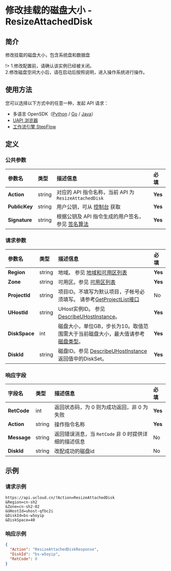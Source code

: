 # 修改挂载的磁盘大小 - ResizeAttachedDisk

## 简介

修改挂载的磁盘大小，包含系统盘和数据盘



!> 1.修改配置前，请确认该实例已经被关闭。<br />2.修改磁盘空间大小后，请在启动后按照说明，进入操作系统进行操作。

## 使用方法

您可以选择以下方式中的任意一种，发起 API 请求：
- 多语言 OpenSDK（[Python](https://github.com/ucloud/ucloud-sdk-python3) / [Go](https://github.com/ucloud/ucloud-sdk-go) / [Java](https://github.com/ucloud/ucloud-sdk-java)）
- [UAPI 浏览器](https://console.ucloud.cn/uapi/detail?id=ResizeAttachedDisk)
- [工作流引擎 StepFlow](https://console.ucloud.cn/stepflow/manage/)

## 定义

### 公共参数

| 参数名 | 类型 | 描述信息 | 必填 |
|:---|:---|:---|:---|
| **Action**     | string  | 对应的 API 指令名称，当前 API 为 `ResizeAttachedDisk`                        | **Yes** |
| **PublicKey**  | string  | 用户公钥，可从 [控制台](https://console.ucloud.cn/uapi/apikey) 获取                                             | **Yes** |
| **Signature**  | string  | 根据公钥及 API 指令生成的用户签名，参见 [签名算法](api/summary/signature.md)  | **Yes** |

### 请求参数

| 参数名 | 类型 | 描述信息 | 必填 |
|:---|:---|:---|:---|
| **Region** | string | 地域。 参见 [地域和可用区列表](api/summary/regionlist) |**Yes**|
| **Zone** | string | 可用区。参见 [可用区列表](api/summary/regionlist) |**Yes**|
| **ProjectId** | string | 项目ID。不填写为默认项目，子帐号必须填写。 请参考[GetProjectList接口](api/summary/get_project_list) |No|
| **UHostId** | string | UHost实例ID。 参见 [DescribeUHostInstance](api/uhost-api/describe_uhost_instance)。 |**Yes**|
| **DiskSpace** | int | 磁盘大小，单位GB，步长为10。取值范围需大于当前磁盘大小，最大值请参考[磁盘类型](api/uhost-api/disk_type)。 |**Yes**|
| **DiskId** | string | 磁盘ID。参见 [DescribeUHostInstance](api/uhost-api/describe_uhost_instance)返回值中的DiskSet。 |**Yes**|

### 响应字段

| 字段名 | 类型 | 描述信息 | 必填 |
|:---|:---|:---|:---|
| **RetCode** | int | 返回状态码，为 0 则为成功返回，非 0 为失败 |**Yes**|
| **Action** | string | 操作指令名称 |**Yes**|
| **Message** | string | 返回错误消息，当 `RetCode` 非 0 时提供详细的描述信息 |No|
| **DiskId** | string | 改配成功的磁盘id |No|




## 示例

### 请求示例
    
```
https://api.ucloud.cn/?Action=ResizeAttachedDisk
&Region=cn-sh2
&Zone=cn-sh2-02
&UHostId=uhost-qfbc2i
&DiskId=bs-w5oyip
&DiskSpace=40
```

### 响应示例
    
```json
{
  "Action": "ResizeAttachedDiskResponse",
  "DiskId": "bs-w5oyip",
  "RetCode": 0
}
```





